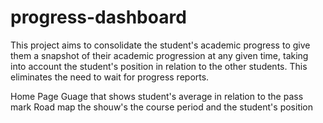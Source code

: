 # progress-dashboard
This project aims to consolidate the student's academic progress to give them a snapshot of their academic progression at any given time, taking into account the student's position in relation to the other students.
This eliminates the need to wait for progress reports.

Home Page
Guage that shows student's average in relation to the pass mark
Road map the shouw's the course period and the student's position
